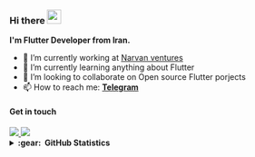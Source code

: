 ### Hi there <img src="https://media.giphy.com/media/hvRJCLFzcasrR4ia7z/giphy.gif" width="25px" height="25px">

**I'm Flutter Developer from Iran.**


- 🔭 I’m currently working at [Narvan ventures](https://narvanstartupstudio.com/)
- 🌱 I’m currently learning anything about Flutter
- 👯 I’m looking to collaborate on Open source Flutter porjects
- 📫 How to reach me: **[Telegram](https://t.me/amirnlz)**


#### Get in touch

<a href="https://www.linkedin.com/in/Amirnlz">
   <img src="https://img.icons8.com/fluency/40/000000/linkedin.png"/>
</a>
<a href="https://stackoverflow.com/users/12277290/amir">
  <img src="https://img.icons8.com/fluency/40/000000/stackoverflow.png"/>
</a>



<details>
<summary><b>:gear: &nbsp;GitHub Statistics</b></summary>
<a href="https://github.com/anuraghazra/github-readme-stats">
  <img height="200" src="https://github-readme-stats.vercel.app/api?username=amirnlz&show_icons=true&theme=tokyonight&border_radius=15&border_color=808080"/>
  <img height="200" src="https://github-readme-stats.vercel.app/api/top-langs/?username=amirnlz&layout=compact&theme=tokyonight&border_radius=15&border_color=808080" />
</a>
</details>


<!-- ![](https://komarev.com/ghpvc/?username=amirnlz&color=grey) -->
